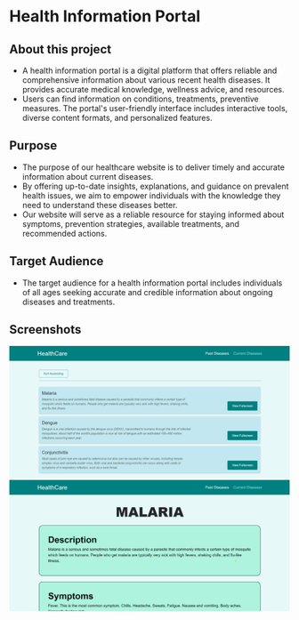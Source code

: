 # Health Information Portal

## About this project
- A health information portal is a digital platform that offers reliable and comprehensive information about various recent health diseases. It provides accurate medical knowledge, wellness advice, and resources.
- Users can find information on conditions, treatments, preventive measures. The portal's user-friendly interface includes interactive tools, diverse content formats, and personalized features.

## Purpose
- The purpose of our healthcare website is to deliver timely and accurate information about current diseases.
- By offering up-to-date insights, explanations, and guidance on prevalent health issues, we aim to empower individuals with the knowledge they need to understand these diseases better.
- Our website will serve as a reliable resource for staying informed about symptoms, prevention strategies, available treatments, and recommended actions.

## Target Audience
- The target audience for a health information portal includes individuals of all ages seeking accurate and credible information about ongoing diseases and treatments.

## Screenshots
<img src="Screenshot 2023-08-27 114237.png">
<img src="Screenshot 2023-08-27 114310.png">